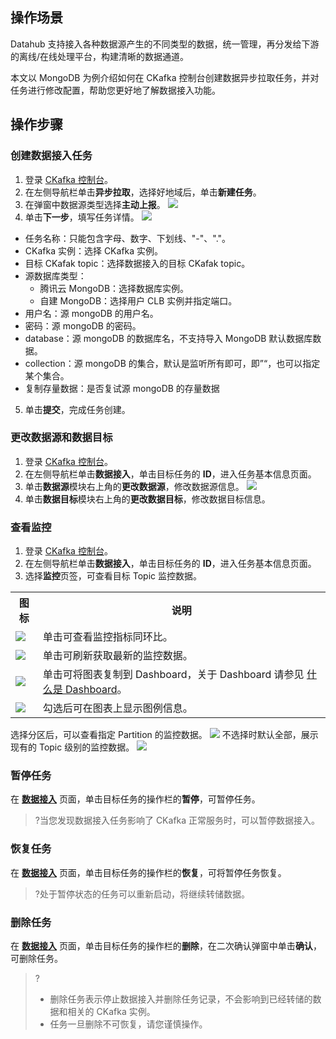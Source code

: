 ## 操作场景

Datahub 支持接入各种数据源产生的不同类型的数据，统一管理，再分发给下游的离线/在线处理平台，构建清晰的数据通道。

本文以 MongoDB 为例介绍如何在 CKafka 控制台创建数据异步拉取任务，并对任务进行修改配置，帮助您更好地了解数据接入功能。



## 操作步骤

### 创建数据接入任务

1. 登录 [CKafka 控制台](https://console.cloud.tencent.com/ckafka)。
2. 在左侧导航栏单击**异步拉取**，选择好地域后，单击**新建任务**。
3. 在弹窗中数据源类型选择**主动上报**。
   ![](https://qcloudimg.tencent-cloud.cn/raw/3a16d51db957c46bd2585f9922fb59cb.png)
4. 单击**下一步**，填写任务详情。
![](https://qcloudimg.tencent-cloud.cn/raw/d1a55e0033942a9e843c189e791f87f2.png)
- 任务名称：只能包含字母、数字、下划线、"-"、"."。
- CKafka 实例：选择 CKafka 实例。
- 目标 CKafak topic：选择数据接入的目标 CKafak topic。
- 源数据库类型：
  - 腾讯云 MongoDB：选择数据库实例。
  - 自建 MongoDB：选择用户 CLB 实例并指定端口。
- 用户名：源 mongoDB 的用户名。
- 密码：源 mongoDB 的密码。
- database：源 mongoDB 的数据库名，不支持导入 MongoDB 默认数据库数据。
- collection：源 mongoDB 的集合，默认是监听所有即可，即”“，也可以指定某个集合。
- 复制存量数据：是否复试源 mongoDB 的存量数据
5. 单击**提交**，完成任务创建。

   

### 更改数据源和数据目标

1. 登录 [CKafka 控制台](https://console.cloud.tencent.com/ckafka)。
2. 在左侧导航栏单击**数据接入**，单击目标任务的 **ID**，进入任务基本信息页面。
3. 单击**数据源**模块右上角的**更改数据源**，修改数据源信息。
![](https://qcloudimg.tencent-cloud.cn/raw/14044dd0f74ae10dbb01b082ab745ccf.png)
4. 单击**数据目标**模块右上角的**更改数据目标**，修改数据目标信息。



### 查看监控

1. 登录 [CKafka 控制台](https://console.cloud.tencent.com/ckafka)。
2. 在左侧导航栏单击**数据接入**，单击目标任务的 **ID**，进入任务基本信息页面。
3. 选择**监控**页签，可查看目标 Topic 监控数据。
<table>
    <tr>
        <th>图标</th>
        <th>说明</th>
    </tr>
    <tr>
        <td><img src ="https://main.qcloudimg.com/raw/9ba57bbd3b8ef3efc4f687d63d27a46d.png" style ="margin:0"></td>
        <td>单击可查看监控指标同环比。</td>
    </tr>
    <tr>
        <td><img src ="https://main.qcloudimg.com/raw/34bdbdbdabb7b5720bf17d78c636a4ad.png" style ="margin:0"></td>
        <td>单击可刷新获取最新的监控数据。</td>
    </tr>
    <tr>
        <td><img src ="https://main.qcloudimg.com/raw/8f2bf7f4df9ddd959f0ecb69fdda8e4c.png" style ="margin:0"></td>
        <td>单击可将图表复制到 Dashboard，关于 Dashboard 请参见 <a href="https://cloud.tencent.com/document/product/248/47161">什么是 Dashboard</a>。</td>
    </tr>
    <tr>
        <td><img src ="https://main.qcloudimg.com/raw/af20129df7be46f33ab7d3598f6e9213.png" style ="margin:0"></td>
        <td>勾选后可在图表上显示图例信息。</td>
    </tr>
</table> 
选择分区后，可以查看指定 Partition 的监控数据。
<img src ="https://qcloudimg.tencent-cloud.cn/raw/6c3b44f409a7a42ea6c177ce583234cd.png"> 
   不选择时默认全部，展示现有的 Topic 级别的监控数据。
	 <img src ="https://qcloudimg.tencent-cloud.cn/raw/dd3de44dbc13bf4e40bf58690ee2c220.png"> 
	 

### 暂停任务

在 **[数据接入](https://console.cloud.tencent.com/ckafka/datahub-access)** 页面，单击目标任务的操作栏的**暂停**，可暂停任务。
> ?当您发现数据接入任务影响了 CKafka 正常服务时，可以暂停数据接入。


### 恢复任务

在 **[数据接入](https://console.cloud.tencent.com/ckafka/datahub-access)** 页面，单击目标任务的操作栏的**恢复**，可将暂停任务恢复。

> ?处于暂停状态的任务可以重新启动，将继续转储数据。


### 删除任务

在  **[数据接入](https://console.cloud.tencent.com/ckafka/datahub-access)** 页面，单击目标任务的操作栏的**删除**，在二次确认弹窗中单击**确认**，可删除任务。
> ?
> - 删除任务表示停止数据接入并删除任务记录，不会影响到已经转储的数据和相关的 CKafka 实例。
> - 任务一旦删除不可恢复，请您谨慎操作。
